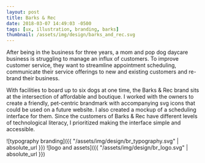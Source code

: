 ```yaml
---
layout: post
title: Barks & Rec
date: 2018-03-07 14:49:03 -0500
tags: [ux, illustration, branding, barks]
thumbnail: /assets/img/design/barks_and_rec.svg
---
```


After being in the business for three years, a mom and pop dog daycare business is struggling to manage an influx of customers. To improve customer service, they want to streamline appointment scheduling, communicate their service offerings to new and existing customers and re-brand their business.

With facilities to board up to six dogs at one time, the Barks & Rec brand sits at the intersection of affordable and boutique. I worked with the owners to create a friendly, pet-centric brandmark with accompanying svg icons that could be used on a future website. I also created a mockup of a scheduling interface for them. Since the customers of Barks & Rec have different levels of technological literacy, I prioritized making the interface simple and accessible.

![typography branding]({{ "/assets/img/design/br_typography.svg" | absolute_url }})
![logo and assets]({{ "/assets/img/design/br_logo.svg" | absolute_url }})
